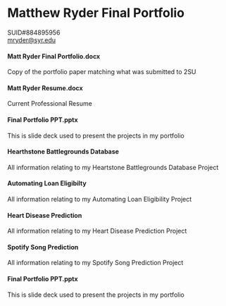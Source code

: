 # Matthew Ryder Final Portfolio  
SUID#884895956  
mryder@syr.edu

#### Matt Ryder Final Portfolio.docx
Copy of the portfolio paper matching what was submitted to 2SU

#### Matt Ryder Resume.docx
Current Professional Resume

#### Final Portfolio PPT.pptx
This is slide deck used to present the projects in my portfolio

#### Hearthstone Battlegrounds Database
All information relating to my Heartstone Battlegrounds Database Project

#### Automating Loan Eligibilty
All information relating to my Automating Loan Eligibility Project

#### Heart Disease Prediction
All information relating to my Heart Disease Prediction Project


#### Spotify Song Prediction
All information relating to my Spotify Song Prediction Project

#### Final Portfolio PPT.pptx
This is slide deck used to present the projects in my portfolio
